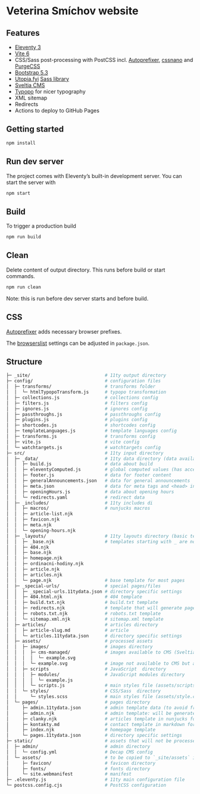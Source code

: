 # Veterina Smíchov website

## Features

- [Eleventy 3](https://www.11ty.dev/)
- [Vite 6](https://vite.dev/)
- CSS/Sass post-processing with PostCSS incl. [Autoprefixer](https://github.com/postcss/autoprefixer), [cssnano](https://cssnano.github.io/cssnano/) and [PurgeCSS](https://purgecss.com/)
- [Bootstrap 5.3](https://getbootstrap.com/)
- [Utopia.fyi](https://utopia.fyi/) [Sass library](https://github.com/trys/utopia-core-scss)
- [Sveltia CMS](https://github.com/sveltia/sveltia-cms)
- [Typopo](https://typopo.org/) for nicer typography
- XML sitemap
- Redirects
- Actions to deploy to GitHub Pages

## Getting started

```sh
npm install
```

## Run dev server

The project comes with Eleventy’s built-in development server.
You can start the server with
```sh
npm start
````

## Build

To trigger a production build
```sh
npm run build
```

## Clean

Delete content of output directory. This runs before build or start commands.
```sh
npm run clean
```
Note: this is run before dev server starts and before build.

## CSS

[Autoprefixer](https://github.com/postcss/autoprefixer) adds necessary browser prefixes.

The [browserslist](https://github.com/browserslist/browserslist) settings can be adjusted in `package.json`.

## Structure

```bash
├─ _site/                            # 11ty output directory
├─ config/                           # configuration files
│  ├─ transforms/                    # transforms folder
│  │  └─ htmlTypopoTransform.js      # typopo transformation
│  ├─ collections.js                 # collections config
│  ├─ filters.js                     # filters config
│  ├─ ignores.js                     # ignores config
│  ├─ passthroughs.js                # passthroughs config
│  ├─ plugins.js                     # plugins config
│  ├─ shortcodes.js                  # shortcodes config
│  ├─ templateLanguages.js           # template languages config
│  ├─ transforms.js                  # transforms config
│  ├─ vite.js                        # vite config
│  └─ watchtargets.js                # watchtargets config
├─ src/                              # 11ty input directory
│  ├─ _data/                         # 11ty data directory (data available globally)
│  │  ├─ build.js                    # data about build
│  │  ├─ eleventyComputed.js         # global computed values (has access to other data in _data/*)
│  │  ├─ footer.js                   # data for footer content
│  │  ├─ generalAnnouncements.json   # data for general announcements
│  │  ├─ meta.json                   # data for meta tags and <head> in general
│  │  ├─ openingHours.js             # data about opening hours
│  │  └─ redirects.yaml              # redirect data
│  ├─ _includes/                     # 11ty includes di
│  │  ├─ macros/                     # nunjucks macros
│  │  ├─ article-list.njk
│  │  ├─ favicon.njk
│  │  ├─ meta.njk
│  │  └─ opening-hours.njk
│  ├─ _layouts/                      # 11ty layouts directory (basic templates to be used for whole pages)
│  │  ├─ _base.njk                   # templates starting with _ are not used directly
│  │  ├─ 404.njk
│  │  ├─ base.njk
│  │  ├─ homepage.njk
│  │  ├─ ordinacni-hodiny.njk
│  │  ├─ article.njk
│  │  ├─ articles.njk
│  │  └─ page.njk                    # base template for most pages
│  ├─ _special-urls/                 # special pages/files
│  │  ├─ _special-urls.11tydata.json # directory specific settings
│  │  ├─ 404.html.njk                # 404 template
│  │  ├─ build.txt.njk               # build.txt template
│  │  ├─ redirects.njk               # template that will generate page for each redirect and also contains redirects data
│  │  ├─ robots.txt.njk              # robots.txt template
│  │  └─ sitemap.xml.njk             # sitemap.xml template
│  ├─ articles/                      # articles directory
│  │  ├─ article-slug.md             # article
│  │  └─ articles.11tydata.json      # directory specific settings
│  ├─ assets/                        # processed assets
│  │  ├─ images/                     # images directory
│  │  │  ├─ cms-managed/             # images available to CMS (Sveltia)
│  │  │  │  └─ example.svg
│  │  │  └─ example.svg              # image not available to CMS but available in templates (logo etc.)
│  │  ├─ scripts                     # JavaScript  directory
│  │  │  ├─ modules/                 # JavaScript modules directory
│  │  │  │  └─ example.js
│  │  │  └─ scripts.js               # main styles file (assets/scripts/scripts.css will be generated)
│  │  └─ styles/                     # CSS/Sass  directory
│  │     └─ styles.scss              # main styles file (assets/style.css will be generated)
│  └─ pages/                         # pages directory
│     ├─ admin.11tydata.json         # admin template data (to avoid frontmatter in admin.njk)
│     ├─ admin.njk                   # admin template: will be generated to _site/admin/
│     ├─ clanky.njk                  # articles template in nunjucks format
│     ├─ kontakty.md                 # contact template in markdown format
│     ├─ index.njk                   # homepage template
│     └─ pages.11tydata.json         # directory specific settings
├─ static/                           # assets that will not be processed, just copied as they are into `_site`
│  ├─ admin/                         # admin directory
│  │  └─ config.yml                  # Decap CMS config
│  └─ assets/                        # to be copied to `_site/assets` internal structure is up to you
│     ├─ favicon/                    # favicon directory
│     ├─ fonts/                      # fonts directory
│     └─ site.webmanifest            # manifest
├─ .eleventy.js                      # 11ty main configuration file
└─ postcss.config.cjs                # PostCSS configuration
```
